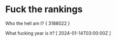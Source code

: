 # Fuck the rankings

Who the hell am I?
{ 3188022 }

What fucking year is it?
[ 2024-01-14T03:00:00Z ]
